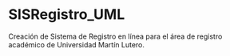 # SISRegistro_UML
Creación de Sistema de Registro en línea para el área de registro académico de Universidad Martín Lutero.
